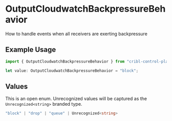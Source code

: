 # OutputCloudwatchBackpressureBehavior

How to handle events when all receivers are exerting backpressure

## Example Usage

```typescript
import { OutputCloudwatchBackpressureBehavior } from "cribl-control-plane/models/operations";

let value: OutputCloudwatchBackpressureBehavior = "block";
```

## Values

This is an open enum. Unrecognized values will be captured as the `Unrecognized<string>` branded type.

```typescript
"block" | "drop" | "queue" | Unrecognized<string>
```
